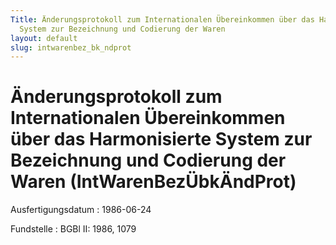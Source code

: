 ```yaml
---
Title: Änderungsprotokoll zum Internationalen Übereinkommen über das Harmonisierte
  System zur Bezeichnung und Codierung der Waren
layout: default
slug: intwarenbez_bk_ndprot
---
```


# Änderungsprotokoll zum Internationalen Übereinkommen über das Harmonisierte System zur Bezeichnung und Codierung der Waren (IntWarenBezÜbkÄndProt)

Ausfertigungsdatum
:   1986-06-24

Fundstelle
:   BGBl II: 1986, 1079

